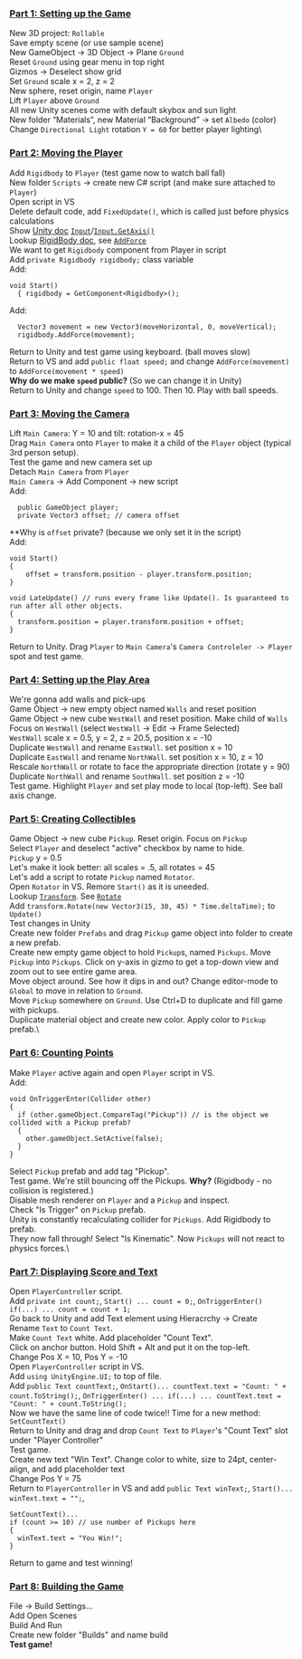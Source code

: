 ### [Part 1: Setting up the Game](https://www.youtube.com/watch?v=W_fAidYRGzs)
New 3D project: `Rollable`\
Save empty scene (or use sample scene)\
New GameObject -> 3D Object -> Plane `Ground`\
Reset `Ground` using gear menu in top right\
Gizmos -> Deselect show grid\
Set `Ground` scale x = 2, z = 2\
New sphere, reset origin, name `Player`\
Lift `Player` above `Ground`\
All new Unity scenes come with default skybox and sun light\
New folder “Materials”, new Material “Background” -> set `Albedo` (color)\
Change `Directional Light` rotation `Y = 60` for better player lighting\

### [Part 2: Moving the Player](https://www.youtube.com/watch?v=7C7WWxUxPZE)
Add `Rigidbody` to `Player` (test game now to watch ball fall)\
New folder `Scripts` -> create new C# script (and make sure attached to `Player`)\
Open script in VS\
Delete default code, add `FixedUpdate()`, which is called just before physics calculations\
Show [Unity doc](https://docs.unity3d.com/ScriptReference/) [`Input`](https://docs.unity3d.com/ScriptReference/Input.html)/[`Input.GetAxis()`](https://docs.unity3d.com/ScriptReference/Input.GetAxis.html)\
Lookup [RigidBody doc](https://docs.unity3d.com/ScriptReference/Rigidbody.html), see [`AddForce`](https://docs.unity3d.com/ScriptReference/Rigidbody.AddForce.html)\
We want to get `Rigidbody` component from Player in script\
Add `private Rigidbody rigidbody;` class variable\
Add:
```
void Start()
  { rigidbody = GetComponent<Rigidbody>();
```
Add:
```
  Vector3 movement = new Vector3(moveHorizontal, 0, moveVertical);
  rigidbody.AddForce(movement);
```
Return to Unity and test game using keyboard. (ball moves slow)\
Return to VS and add `public float speed;` and change `AddForce(movement)` to `AddForce(movement * speed)`\
**Why do we make `speed` public?** (So we can change it in Unity)\
Return to Unity and change `speed` to 100. Then 10. Play with ball speeds.

### [Part 3: Moving the Camera](https://www.youtube.com/watch?v=Xcm5H2J95iI)
Lift `Main Camera`: Y = 10 and tilt: rotation-x = 45\
Drag `Main Camera` onto `Player` to make it a child of the `Player` object (typical 3rd person setup).\
Test the game and new camera set up\
Detach `Main Camera` from `Player`\
`Main Camera` -> Add Component -> new script\
Add:
```
  public GameObject player;
  private Vector3 offset; // camera offset
```
**Why is `offset` private? (because we only set it in the script)\
Add:
```
void Start()
{
	offset = transform.position - player.transform.position;
}

void LateUpdate() // runs every frame like Update(). Is guaranteed to run after all other objects.
{
  transform.position = player.transform.position + offset;
}
```
Return to Unity. Drag `Player` to `Main Camera`'s `Camera Controleler -> Player` spot and test game.

### [Part 4: Setting up the Play Area](https://www.youtube.com/watch?v=dahT0wRVO1Q)
We're gonna add walls and pick-ups\
Game Object -> new empty object named `Walls` and reset position\
Game Object -> new cube `WestWall` and reset position. Make child of `Walls`\
Focus on `WestWall` (select `WestWall` -> Edit -> Frame Selected)\
`WestWall` scale x = 0.5, y = 2, z = 20.5, position x = -10\
Duplicate `WestWall` and rename `EastWall`. set position x = 10\
Duplicate `EastWall` and rename `NorthWall`. set position x = 10, z = 10\
Rescale `NorthWall` or rotate to face the appropriate direction (rotate y = 90)\
Duplicate `NorthWall` and rename `SouthWall`. set position z = -10\
Test game. Highlight `Player` and set play mode to local (top-left). See ball axis change.

### [Part 5: Creating Collectibles](https://www.youtube.com/watch?v=HlDGSStxuHI)
Game Object -> new cube `Pickup`. Reset origin. Focus on `Pickup`\
Select `Player` and deselect "active" checkbox by name to hide.\
`Pickup` y = 0.5\
Let's make it look better: all scales = .5, all rotates = 45\
Let's add a script to rotate `Pickup` named `Rotator`.\
Open `Rotator` in VS. Remore `Start()` as it is uneeded.\
Lookup [`Transform`](https://docs.unity3d.com/ScriptReference/Transform.html). See [`Rotate`](https://docs.unity3d.com/ScriptReference/Transform.Rotate.html)\
Add `transform.Rotate(new Vector3(15, 30, 45) * Time.deltaTime);` to `Update()`\
Test changes in Unity\
Create new folder `Prefabs` and drag `Pickup` game object into folder to create a new prefab.\
Create new empty game object to hold `Pickup`s, named `Pickups`. Move `Pickup` into `Pickups`.
Click on y-axis in gizmo to get a top-down view and zoom out to see entire game area.\
Move object around. See how it dips in and out? Change editor-mode to `Global` to move in relation to `Ground`.\
Move `Pickup` somewhere on `Ground`. Use Ctrl+D to duplicate and fill game with pickups.\
Duplicate material object and create new color. Apply color to `Pickup` prefab.\

### [Part 6: Counting Points](https://www.youtube.com/watch?v=XtR29MmzuT0)
Make `Player` active again and open `Player` script in VS.\
Add:
```
void OnTriggerEnter(Collider other)
{
  if (other.gameObject.CompareTag("Pickup")) // is the object we collided with a Pickup prefab?
  {
    other.gameObject.SetActive(false);
  }
}
```
Select `Pickup` prefab and add tag "Pickup".\
Test game. We're still bouncing off the Pickups. **Why?** (Rigidbody - no collision is registered.)\
Disable mesh renderer on `Player` and a `Pickup` and inspect.\
Check "Is Trigger" on `Pickup` prefab.\
Unity is constantly recalculating collider for `Pickups`. Add Rigidbody to prefab.\
They now fall through! Select "Is Kinematic". Now `Pickups` will not react to physics forces.\

### [Part 7: Displaying Score and Text](https://www.youtube.com/watch?v=bFSLI2cmYYo)
Open `PlayerController` script.\
Add `private int count;`, `Start() ... count = 0;`, `OnTriggerEnter() if(...) ... count = count + 1;`\
Go back to Unity and add Text element using Hieracrchy -> Create\
Rename `Text` to `Count Text`.\
Make `Count Text` white. Add placeholder "Count Text".\
Click on anchor button. Hold Shift + Alt and put it on the top-left.\
Change Pos X = 10, Pos Y = -10\
Open `PlayerController` script in VS.\
Add `using UnityEngine.UI;` to top of file.\
Add `public Text countText;`, `OnStart()... countText.text = "Count: " + count.ToString();`, `OnTriggerEnter() ... if(...) ... countText.text = "Count: " + count.ToString();`\
Now we have the same line of code twice!! Time for a new method: `SetCountText()`\
Return to Unity and drag and drop `Count Text` to `Player`'s "Count Text" slot under "Player Controller"\
Test game.\
Create new text "Win Text". Change color to white, size to 24pt, center-align, and add placeholder text\
Change Pos Y = 75\
Return to `PlayerController` in VS and add `public Text winText;`, `Start()... winText.text = "";`,
```
SetCountText()... 
if (count >= 10) // use number of Pickups here
{
  winText.text = "You Win!";
}
```
Return to game and test winning!

### [Part 8: Building the Game](https://www.youtube.com/watch?v=hSg3e1M3hKY)
File -> Build Settings...\
Add Open Scenes\
Build And Run\
Create new folder "Builds" and name build\
**Test game!**

